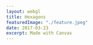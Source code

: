 ```yaml
---
layout: webgl
title: Hexagons
featuredImage: "./feature.jpeg"
date: 2017-03-23
excerpt: Made with Canvas
---
```


<style>
.webgl-container {
    background: #000;
}
</style>

<script>

{% include matrix.js %}
var startTime = Date.now() / 1000,
    time = startTime;

function resize() {
    var canvas = document.getElementById('canvas');
    // Lookup the size the browser is displaying the canvas.
    var displayWidth = canvas.parentNode.clientWidth;
    var displayHeight = canvas.parentNode.clientHeight;

    // Check if the canvas is not the same size.
    if (canvas.width != displayWidth ||
        canvas.height != displayHeight) {

        // Make the canvas the same size
        canvas.width = displayWidth;
        canvas.height = displayHeight;

        canvas.style.width = displayWidth + 'px';
        canvas.style.height = displayHeight + 'px';
    }

    return displayHeight / displayWidth;
}


function draw2DCanvases(canvases) {
    for (var i = 0; i < canvases.length; i++)
        trackCursor(canvases[i]);
    setInterval(function() {
        resize();
        var i, canvas, context;
        time = Date.now() / 1000 - startTime;
        for (i = 0; i < canvases.length; i++)
            if ((canvas = canvases[i]).update) {
                context = canvas.getContext('2d');
                context.clearRect(0, 0, canvas.width, canvas.height);
                canvas.update(context);
            }
    }, 30);
}

function trackCursor(canvas) {
    canvas.cursor = {
        x: 0,
        y: 0,
        z: 0
    };
    canvas.setCursor = function(x, y, z) {
        var r = this.getBoundingClientRect();
        this.cursor.x = x - r.left;
        this.cursor.y = y - r.top;
        if (z !== undefined)
            this.cursor.z = z;
    }
    canvas.onmousedown = function(e) {
        this.setCursor(e.clientX, e.clientY, 1);
    }
    canvas.onmousemove = function(e) {
        this.setCursor(e.clientX, e.clientY);
    }
    canvas.onmouseup = function(e) {
        this.setCursor(e.clientX, e.clientY, 0);
    }
}

canvas.update = function(g) {

    function drawCurve(c, shd, strk) {
        var i, cv, x, y, z, fl = 5,
            w = canvas.width,
            h = canvas.height;

        cv = [];
        for (i = 0; i < c.length; i++) {

            // RETRIEVE COORDINATES FROM CURVE POINT

            x = c[i][0];
            y = c[i][1];
            z = c[i][2];

            // DO PERSPECTIVE TRANSFORM

            x *= fl / (fl - z);
            y *= fl / (fl - z);

            // DO VIEWPORT TRANSFORM

            x = w * x * .5 + .5 * w;
            y = -w * y * .5 + .5 * h;
            cv.push([x, y, 0]);
        }

        // DRAW THE PROJECTED CURVE ONTO THE CANVAS.
        g.lineWidth = 15;
        g.lineCap = 'round';
        g.lineJoin = 'round';
        g.shadowBlur = 20;
        g.shadowColor = shd;
        g.strokeStyle = strk;

        g.beginPath();
        g.moveTo(cv[0][0], cv[0][1]);
        for (i = 1; i < c.length; i++)
            g.lineTo(cv[i][0], cv[i][1]);
        g.stroke();
    }

    var p2c = function(r, theta) {
        return [r * Math.cos(theta), r * Math.sin(theta), 0]
    }

    var d2r = function(theta) {
        return theta * Math.PI / 180;
    }

    var hexagon = function(c) {
        var p = [
            p2c(c, d2r(60)),
            p2c(c, d2r(120)),
            p2c(c, d2r(180)),
            p2c(c, d2r(240)),
            p2c(c, d2r(300)),
            p2c(c, d2r(360)),
            p2c(c, d2r(60))
        ];
        return p;
    }



    var centerX = canvas.width / 2,
        centerY = canvas.height / 2,
        offset = 300,
        shadowLum = Math.floor(Math.abs(225 * Math.sin(Math.pow(time, time)))),
        colorLum = Math.max(Math.floor(Math.abs(255 * Math.sin(time))), 100),
        alphaLum = Math.abs(Math.sin(time)),
        rShd = 'rgba(' + shadowLum + ', 20, 20,' + alphaLum + ')',
        rCol = 'rgba( 255 , 20, 20, .9)',
        yShd = 'rgba(' + shadowLum + ',' + shadowLum + ', 20,' + alphaLum + ')',
        yCol = 'rgba(255, 255, 20, 0.9)';

        m = [0, 0, 0, 0, 0, 0, 0, 0, 0, 0, 0, 0, 0, 0, 0, 0];

    var drawHex = function(size, speed, rX, rY, shd, col){
        var h = hexagon(size);

        // TRANSFORM THE CUBE FOR THIS ANIMATION FRAME.
        M.identity(m);
        M.rotateY(m, time * speed);
        M.rotateX(m, time * speed * 2);
        M.rotateX(m, rX);
        M.rotateY(m, rY);
        M.scale(m, .3);
        // TRANSFORM THE POINTS OF THE CURVE.

        for (i = 0; i < h.length; i++)
            h[i] = M.transform(m, h[i]);

        // DRAW THE CURVE.
        drawCurve(h, shd, col);

    }

    drawHex(1, .9, 180, 0, rShd, rCol);
    drawHex(1, .9, 0  , 0, rShd, rCol);
    drawHex(1, .9, 90,  0, rShd, rCol);
    drawHex(1, .9, 90,  90, rShd, rCol);
}

draw2DCanvases([canvas]);
</script>
